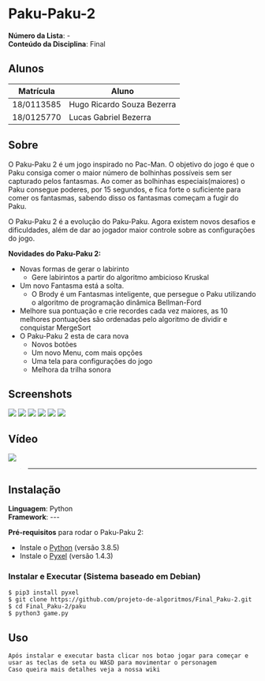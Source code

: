 # Paku-Paku-2

**Número da Lista**: -<br>
**Conteúdo da Disciplina**: Final<br>

## Alunos
|Matrícula | Aluno |
| -- | -- |
| 18/0113585 | Hugo Ricardo Souza Bezerra |
| 18/0125770 | Lucas Gabriel Bezerra      |

## Sobre 
O Paku-Paku 2 é um jogo inspirado no Pac-Man. O objetivo do jogo é que o Paku consiga comer o maior número de bolhinhas possíveis sem ser capturado pelos fantasmas. Ao comer as bolhinhas especiais(maiores) o Paku consegue poderes, por 15 segundos, e fica forte o suficiente para comer os fantasmas, sabendo disso os fantasmas começam a fugir do Paku.

O Paku-Paku 2 é a evolução do Paku-Paku. Agora existem novos desafios e dificuldades, além de dar ao jogador maior controle sobre as configurações do jogo.

**Novidades do Paku-Paku 2:**
- Novas formas de gerar o labirinto 
    - Gere labirintos a partir do algoritmo ambicioso Kruskal
- Um novo Fantasma está a solta.
    - O Brody é um Fantasmas inteligente, que persegue o Paku utilizando o algoritmo de programação dinâmica Bellman-Ford
- Melhore sua pontuação e crie recordes cada vez maiores, as 10 melhores pontuações são ordenadas pelo algoritmo de dividir e conquistar MergeSort
- O Paku-Paku 2 esta de cara nova
    - Novos botões
    - Um novo Menu, com mais opções
    - Uma tela para configurações do jogo
    - Melhora da trilha sonora


## Screenshots

![](https://i.imgur.com/1guR11m.gif)
![](https://i.imgur.com/1gSXT6l.png)
![](https://i.imgur.com/FPYvtrM.png)
![](https://i.imgur.com/GezBm8X.png)
![](https://i.imgur.com/d3f4BLT.png)
![](https://i.imgur.com/RFYafQp.png)

## Vídeo

[![](---)](---)

> ---

## Instalação 
**Linguagem**: Python<br>
**Framework**: --- <br>

**Pré-requisitos** para rodar o Paku-Paku 2:
* Instale o [Python](https://www.python.org/downloads/) (versão 3.8.5)
* Instale o [Pyxel](https://github.com/kitao/pyxel/blob/master/README.pt.md) (versão 1.4.3)

### Instalar e Executar (Sistema baseado em Debian)

    $ pip3 install pyxel 
    $ git clone https://github.com/projeto-de-algoritmos/Final_Paku-2.git
    $ cd Final_Paku-2/paku
    $ python3 game.py

## Uso 

    Após instalar e executar basta clicar nos botao jogar para começar e usar as teclas de seta ou WASD para movimentar o personagem
    Caso queira mais detalhes veja a nossa wiki 